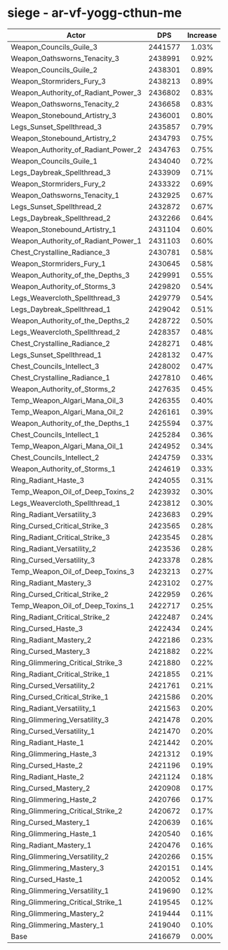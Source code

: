 # siege - ar-vf-yogg-cthun-me
| Actor | DPS | Increase |
|---|:---:|:---:|
|Weapon_Councils_Guile_3|2441577|1.03%|
|Weapon_Oathsworns_Tenacity_3|2438991|0.92%|
|Weapon_Councils_Guile_2|2438301|0.89%|
|Weapon_Stormriders_Fury_3|2438213|0.89%|
|Weapon_Authority_of_Radiant_Power_3|2436802|0.83%|
|Weapon_Oathsworns_Tenacity_2|2436658|0.83%|
|Weapon_Stonebound_Artistry_3|2436001|0.80%|
|Legs_Sunset_Spellthread_3|2435857|0.79%|
|Weapon_Stonebound_Artistry_2|2434793|0.75%|
|Weapon_Authority_of_Radiant_Power_2|2434763|0.75%|
|Weapon_Councils_Guile_1|2434040|0.72%|
|Legs_Daybreak_Spellthread_3|2433909|0.71%|
|Weapon_Stormriders_Fury_2|2433322|0.69%|
|Weapon_Oathsworns_Tenacity_1|2432925|0.67%|
|Legs_Sunset_Spellthread_2|2432872|0.67%|
|Legs_Daybreak_Spellthread_2|2432266|0.64%|
|Weapon_Stonebound_Artistry_1|2431104|0.60%|
|Weapon_Authority_of_Radiant_Power_1|2431103|0.60%|
|Chest_Crystalline_Radiance_3|2430781|0.58%|
|Weapon_Stormriders_Fury_1|2430645|0.58%|
|Weapon_Authority_of_the_Depths_3|2429991|0.55%|
|Weapon_Authority_of_Storms_3|2429820|0.54%|
|Legs_Weavercloth_Spellthread_3|2429779|0.54%|
|Legs_Daybreak_Spellthread_1|2429042|0.51%|
|Weapon_Authority_of_the_Depths_2|2428722|0.50%|
|Legs_Weavercloth_Spellthread_2|2428357|0.48%|
|Chest_Crystalline_Radiance_2|2428271|0.48%|
|Legs_Sunset_Spellthread_1|2428132|0.47%|
|Chest_Councils_Intellect_3|2428002|0.47%|
|Chest_Crystalline_Radiance_1|2427810|0.46%|
|Weapon_Authority_of_Storms_2|2427635|0.45%|
|Temp_Weapon_Algari_Mana_Oil_3|2426355|0.40%|
|Temp_Weapon_Algari_Mana_Oil_2|2426161|0.39%|
|Weapon_Authority_of_the_Depths_1|2425594|0.37%|
|Chest_Councils_Intellect_1|2425284|0.36%|
|Temp_Weapon_Algari_Mana_Oil_1|2424952|0.34%|
|Chest_Councils_Intellect_2|2424759|0.33%|
|Weapon_Authority_of_Storms_1|2424619|0.33%|
|Ring_Radiant_Haste_3|2424055|0.31%|
|Temp_Weapon_Oil_of_Deep_Toxins_2|2423932|0.30%|
|Legs_Weavercloth_Spellthread_1|2423812|0.30%|
|Ring_Radiant_Versatility_3|2423683|0.29%|
|Ring_Cursed_Critical_Strike_3|2423565|0.28%|
|Ring_Radiant_Critical_Strike_3|2423545|0.28%|
|Ring_Radiant_Versatility_2|2423536|0.28%|
|Ring_Cursed_Versatility_3|2423378|0.28%|
|Temp_Weapon_Oil_of_Deep_Toxins_3|2423213|0.27%|
|Ring_Radiant_Mastery_3|2423102|0.27%|
|Ring_Cursed_Critical_Strike_2|2422959|0.26%|
|Temp_Weapon_Oil_of_Deep_Toxins_1|2422717|0.25%|
|Ring_Radiant_Critical_Strike_2|2422487|0.24%|
|Ring_Cursed_Haste_3|2422434|0.24%|
|Ring_Radiant_Mastery_2|2422186|0.23%|
|Ring_Cursed_Mastery_3|2421882|0.22%|
|Ring_Glimmering_Critical_Strike_3|2421880|0.22%|
|Ring_Radiant_Critical_Strike_1|2421855|0.21%|
|Ring_Cursed_Versatility_2|2421761|0.21%|
|Ring_Cursed_Critical_Strike_1|2421586|0.20%|
|Ring_Radiant_Versatility_1|2421563|0.20%|
|Ring_Glimmering_Versatility_3|2421478|0.20%|
|Ring_Cursed_Versatility_1|2421470|0.20%|
|Ring_Radiant_Haste_1|2421442|0.20%|
|Ring_Glimmering_Haste_3|2421312|0.19%|
|Ring_Cursed_Haste_2|2421196|0.19%|
|Ring_Radiant_Haste_2|2421124|0.18%|
|Ring_Cursed_Mastery_2|2420908|0.17%|
|Ring_Glimmering_Haste_2|2420766|0.17%|
|Ring_Glimmering_Critical_Strike_2|2420672|0.17%|
|Ring_Cursed_Mastery_1|2420639|0.16%|
|Ring_Glimmering_Haste_1|2420540|0.16%|
|Ring_Radiant_Mastery_1|2420476|0.16%|
|Ring_Glimmering_Versatility_2|2420266|0.15%|
|Ring_Glimmering_Mastery_3|2420151|0.14%|
|Ring_Cursed_Haste_1|2420052|0.14%|
|Ring_Glimmering_Versatility_1|2419690|0.12%|
|Ring_Glimmering_Critical_Strike_1|2419545|0.12%|
|Ring_Glimmering_Mastery_2|2419444|0.11%|
|Ring_Glimmering_Mastery_1|2419040|0.10%|
|Base|2416679|0.00%|
